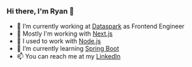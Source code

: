 ### Hi there, I'm Ryan 👋

- 🔭 I’m currently working at [Dataspark](https://github.com/SingTel-DataCo) as Frontend Engineer
- 💼 Mostly I'm working with [Next.js](https://github.com/vercel/next.js)
- 💾 I used to work with [Node.js](https://github.com/nodejs)
- 🌱 I’m currently learning [Spring Boot](https://spring.io)
- 📫 You can reach me at my [LinkedIn](https://www.linkedin.com/in/ryanadhi/)

<!--

Here are some ideas to get you started:

- 🔭 I’m currently working on ...
- 🌱 I’m currently learning ...
- 👯 I’m looking to collaborate on ...
- 🤔 I’m looking for help with ...
- 💬 Ask me about ...
- 📫 How to reach me: ...
- 😄 Pronouns: ...
- ⚡ Fun fact: ...
-->
